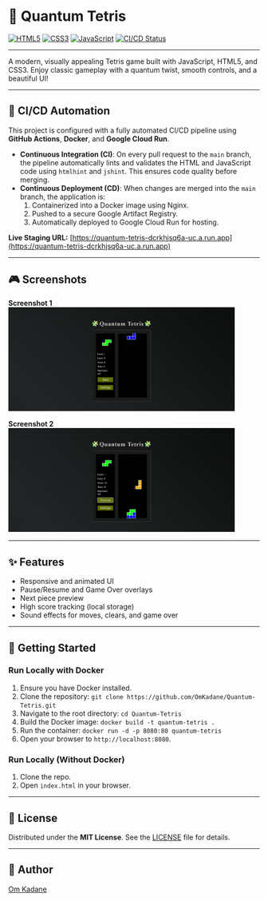 # 🧩 Quantum Tetris

[![HTML5](https://img.shields.io/badge/HTML5-E34F26?logo=html5&logoColor=fff&style=flat-square)](https://developer.mozilla.org/docs/Web/HTML)
[![CSS3](https://img.shields.io/badge/CSS3-1572B6?logo=css3&logoColor=fff&style=flat-square)](https://developer.mozilla.org/docs/Web/CSS)
[![JavaScript](https://img.shields.io/badge/JavaScript-F7DF1E?logo=javascript&logoColor=222&style=flat-square)](https://developer.mozilla.org/docs/Web/JavaScript)
[![CI/CD Status](https://github.com/OmKadane/Quantum-Tetris/actions/workflows/cd.yml/badge.svg)](https://github.com/OmKadane/Quantum-Tetris/actions/workflows/cd.yml)

---

A modern, visually appealing Tetris game built with JavaScript, HTML5, and CSS3. Enjoy classic gameplay with a quantum twist, smooth controls, and a beautiful UI!

---
## 🚀 CI/CD Automation

This project is configured with a fully automated CI/CD pipeline using **GitHub Actions**, **Docker**, and **Google Cloud Run**.

* **Continuous Integration (CI)**: On every pull request to the `main` branch, the pipeline automatically lints and validates the HTML and JavaScript code using `htmlhint` and `jshint`. This ensures code quality before merging.
* **Continuous Deployment (CD)**: When changes are merged into the `main` branch, the application is:
    1.  Containerized into a Docker image using Nginx.
    2.  Pushed to a secure Google Artifact Registry.
    3.  Automatically deployed to Google Cloud Run for hosting.

**Live Staging URL:** [https://quantum-tetris-dcrkhjsq6a-uc.a.run.app](https://quantum-tetris-dcrkhjsq6a-uc.a.run.app)

---

## 🎮 Screenshots

**Screenshot 1** <img src="assets/screenshot1.png" width="90%" alt="Quantum Tetris Screenshot 1"/>

**Screenshot 2** <img src="assets/screenshot2.png" width="90%" alt="Quantum Tetris Screenshot 2"/>

---

## ✨ Features

- Responsive and animated UI
- Pause/Resume and Game Over overlays
- Next piece preview
- High score tracking (local storage)
- Sound effects for moves, clears, and game over

---

## 🚀 Getting Started

### Run Locally with Docker
1.  Ensure you have Docker installed.
2.  Clone the repository: `git clone https://github.com/OmKadane/Quantum-Tetris.git`
3.  Navigate to the root directory: `cd Quantum-Tetris`
4.  Build the Docker image: `docker build -t quantum-tetris .`
5.  Run the container: `docker run -d -p 8080:80 quantum-tetris`
6.  Open your browser to `http://localhost:8080`.

### Run Locally (Without Docker)
1.  Clone the repo.
2.  Open `index.html` in your browser.

---

## 📄 License

Distributed under the **MIT License**. See the [LICENSE](./LICENSE) file for details.

---

## 👤 Author

[Om Kadane](https://github.com/OmKadane)